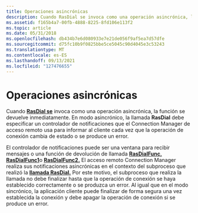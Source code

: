 ```yaml
---
title: Operaciones asincrónicas
description: Cuando RasDial se invoca como una operación asincrónica, la función se devuelve inmediatamente.
ms.assetid: f165b4a7-00fb-4888-8225-8fd106e113f2
ms.topic: article
ms.date: 05/31/2018
ms.openlocfilehash: db434b7e6d080933e7e21de056f9af5ea7d57dfe
ms.sourcegitcommit: d75fc10b9f0825bbe5ce5045c90d4045e3c53243
ms.translationtype: MT
ms.contentlocale: es-ES
ms.lasthandoff: 09/13/2021
ms.locfileid: "127476655"
---
```

# <a name="asynchronous-operations"></a>Operaciones asincrónicas

Cuando [**RasDial se**](/windows/desktop/api/Ras/nf-ras-rasdiala) invoca como una operación asincrónica, la función se devuelve inmediatamente. En modo asincrónico, la llamada **RasDial** debe especificar un controlador de notificaciones que el Connection Manager de acceso remoto usa para informar al cliente cada vez que la operación de conexión cambia de estado o se produce un error. [](notification-handlers.md)

El controlador de notificaciones puede ser una ventana para recibir mensajes o una función de devolución de llamada [**RasDialFunc,**](/windows/desktop/api/Ras/nc-ras-rasdialfunc) [**RasDialFunc1**](/windows/desktop/api/Ras/nc-ras-rasdialfunc1)o [**RasDialFunc2.**](/windows/desktop/api/Ras/nc-ras-rasdialfunc2) El acceso remoto Connection Manager realiza sus notificaciones asincrónicas en el contexto del subproceso que realizó la [**llamada RasDial.**](/windows/desktop/api/Ras/nf-ras-rasdiala) Por este motivo, el subproceso que realiza la llamada no debe finalizar hasta que la operación de conexión se haya establecido correctamente o se produzca un error. Al igual que en el modo sincrónico, la aplicación [](disconnecting.md) cliente puede finalizar de forma segura una vez establecida la conexión y debe apagar la operación de conexión si se produce un error.

 

 




